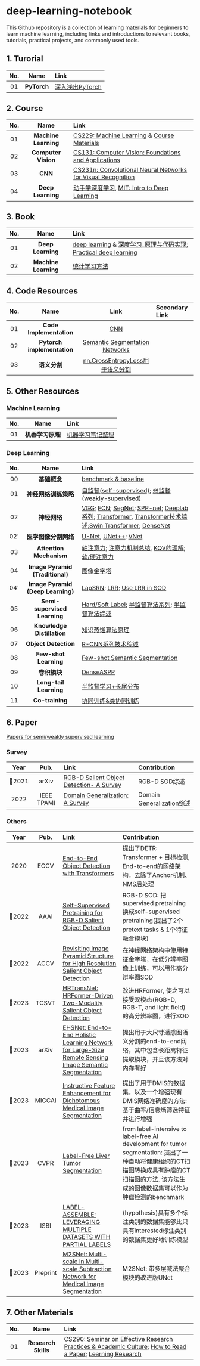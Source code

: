 # deep-learning-notebook
This Github repository is a collection of learning materials for beginners to learn machine learning, including links and introductions to relevant books, tutorials, practical projects, and commonly used tools.


## 1. Turorial
**No.**|**Name** |**Link** 
:-: | :-: | :- 
01| **PyTorch** | [深入浅出PyTorch](https://github.com/datawhalechina/thorough-pytorch)

## 2. Course
**No.**|**Name** |**Link** 
:-: | :-: | :- 
01 |**Machine Learning**| [CS229: Machine Learning](https://cs229.stanford.edu/) & [Course Materials](https://github.com/maxim5/cs229-2018-autumn)
02 |**Computer Vision**| [CS131: Computer Vision: Foundations and Applications](http://vision.stanford.edu/teaching/cs131_fall1617/index.html)
03 |**CNN**| [CS231n: Convolutional Neural Networks for Visual Recognition](https://cs231n.github.io/)
04 |**Deep Learning**| [动手学深度学习](https://github.com/d2l-ai/d2l-zh), [MIT: Intro to Deep Learning](http://introtodeeplearning.com/)

## 3. Book
**No.**|**Name** |**Link** 
:-: | :-: | :- 
01 |**Deep Learning**|[deep learning](https://www.deeplearningbook.org/) & [深度学习_原理与代码实现](https://github.com/MingchaoZhu/DeepLearning); [Practical deep learning](https://course.fast.ai/)
02 |**Machine Learning**|[统计学习方法](https://github.com/SmirkCao/Lihang)

## 4. Code Resources
**No.**|**Name** |**Link** | **Secondary Link**
:-: | :-: | :-: | :-
01 |**Code Implementation**|[CNN](https://blog.paperspace.com/writing-cnns-from-scratch-in-pytorch/)
02 |**Pytorch implementation**|[Semantic Segmentation Networks](https://github.com/yassouali/pytorch-segmentation#models)
03 |**语义分割**|[nn.CrossEntropyLoss用于语义分割](https://blog.csdn.net/Fcc_bd_stars/article/details/105158215)

## 5. Other Resources
### Machine Learning
**No.**|**Name** |**Link** 
:-: | :-: | :-
01 |**机器学习原理**|[机器学习笔记整理](https://github.com/shunliz/Machine-Learning)

### Deep Learning
**No.**|**Name** |**Link** 
:-: | :-: | :-
00 |**基础概念** |[benchmark & baseline](https://www.zhihu.com/question/28823373)
01 |**神经网络训练策略**|[自监督(self-supervised)](https://zhuanlan.zhihu.com/p/184995155); [弱监督(weakly-supervised)](https://blog.csdn.net/weixin_43624538/article/details/106374306)
02 |**神经网络** |[VGG](https://blog.csdn.net/qq_19329785/article/details/84504722#comments_15152607); [FCN](https://blog.csdn.net/qq_27825451/article/details/89355174); [SegNet](https://blog.csdn.net/qq_27825451/article/details/89451438); [SPP-net](https://blog.csdn.net/yxq5997/article/details/53667394); [Deeplab系列](https://zhuanlan.zhihu.com/p/75333140); [Transformer](https://zhuanlan.zhihu.com/p/48508221), [Transformer技术综述](https://www.cvmart.net/community/detail/4032);[Swin Transformer](https://www.overleaf.com/project/6436bcbfc267571f622b3809); [DenseNet](https://zhuanlan.zhihu.com/p/43057737)
02'|**医学图像分割网络**|[U-Net](https://lmb.informatik.uni-freiburg.de/people/ronneber/u-net/), [UNet++](https://0809zheng.github.io/2021/06/29/unetpp.html); [VNet](https://zhuanlan.zhihu.com/p/326161920)
03 |**Attention Mechanism**|[轴注意力](https://www.jianshu.com/p/9b5c5a4d0bed); [注意力机制总结](https://www.cvmart.net/community/detail/4967), [KQV的理解](https://zhuanlan.zhihu.com/p/148737297?ivk_sa=1024320u); [软/硬注意力](https://fuxi.163.com/database/690)
04 |**Image Pyramid (Traditional)**|[图像金字塔](https://zhuanlan.zhihu.com/p/112040797)
04'|**Image Pyramid (Deep Learning)**|[LapSRN](https://blog.csdn.net/shwan_ma/article/details/78690974); [LRR](https://blog.csdn.net/Action_now_zj/article/details/110560758); [Use LRR in SOD](https://blog.csdn.net/qq_41684249/article/details/118194011)
05 |**Semi-supervised Learning**|[Hard/Soft Label](https://ai.stackexchange.com/questions/9635/what-is-the-definition-of-soft-label-and-hard-label); [半监督算法系列](https://zhen8838.github.io/2020/01/29/ssl-pseudo-label/); [半监督算法综述](https://yassouali.github.io/ml-blog/deep-semi-supervised/)
06 |**Knowledge Distillation**|[知识蒸馏算法原理](https://developer.aliyun.com/article/1100635)
07 |**Object Detection**|[R-CNN系列技术综述](https://zhuanlan.zhihu.com/p/51015050)
08 |**Few-shot Learning**|[Few-shot Semantic Segmentation](https://github.com/xiaomengyc/Few-Shot-Semantic-Segmentation-Papers)
09 |**卷积模块**|[DenseASPP](https://blog.csdn.net/u011974639/article/details/80844304)
10 |**Long-tail Learning**|[半监督学习+长尾分布](https://zhuanlan.zhihu.com/p/259710601)
11 |**Co-training**|[协同训练&类协同训练](https://blog.csdn.net/by6671715/article/details/123739264)

## 6. Paper 
[Papers for semi/weakly supervised learning](semi_weak.md)
### Survey
**Year** |**Pub.** |**Link** |**Contribution**
:-: | :-: | :- | :-
:small_blue_diamond:2021 | arXiv | [RGB-D Salient Object Detection- A Survey](https://arxiv.org/abs/2008.00230) | RGB-D SOD综述
2022 | IEEE TPAMI | [Domain Generalization: A Survey](https://arxiv.org/abs/2103.02503) | Domain Generalization综述

### Others
**Year** |**Pub.** |**Link** |**Contribution**
:-: | :-: | :- | :-
2020 | ECCV | [End-to-End Object Detection with Transformers](https://arxiv.org/abs/2005.12872) | 提出了DETR: Transformer + 目标检测, End-to-end的网络架构，去除了Anchor机制、NMS后处理
:small_blue_diamond:2022 | AAAI | [Self-Supervised Pretraining for RGB-D Salient Object Detection](https://arxiv.org/abs/2101.12482) | RGB-D SOD: 把supervised pretraining换成self-supervised pretraining(提出了2个pretext tasks & 1个特征融合模块)
:small_blue_diamond:2022 | ACCV | [Revisiting Image Pyramid Structure for High Resolution Salient Object Detection](https://arxiv.org/abs/2209.09475) | 在神经网络架构中使用特征金字塔，在低分辨率图像上训练，可以用作高分辨率图SOD
:small_blue_diamond:2023 | TCSVT | [HRTransNet: HRFormer-Driven Two-Modality Salient Object Detection](https://arxiv.org/abs/2301.03036)| 改进HRFormer, 使之可以接受双模态(RGB-D, RGB-T, and light field)的高分辨率图，进行SOD
:small_blue_diamond:2023 | arXiv | [EHSNet: End-to-End Holistic Learning Network for Large-Size Remote Sensing Image Semantic Segmentation](https://arxiv.org/abs/2211.11316) | 提出用于大尺寸遥感图语义分割的end-to-end网络，其中包含长距离特征提取模块，并且该方法对内存有好
:small_blue_diamond:2023 | MICCAI | [Instructive Feature Enhancement for Dichotomous Medical Image Segmentation](https://arxiv.org/abs/2306.03497) | 提出了用于DMIS的数据集，以及一个增强现有DMIS网络准确度的方法: 基于曲率/信息熵筛选特征并进行增强
:small_blue_diamond:2023 | CVPR | [Label-Free Liver Tumor Segmentation](https://arxiv.org/abs/2303.14869)|from label-intensive to label-free AI development for tumor segmentation: 提出了一种自动将健康组织的CT扫描图转换成具有肿瘤的CT扫描图的方法. 该方法生成的图像数据集可以作为肿瘤检测的benchmark
:small_blue_diamond:2023 | ISBI | [LABEL-ASSEMBLE: LEVERAGING MULTIPLE DATASETS WITH PARTIAL LABELS](https://arxiv.org/abs/2109.12265) | (hypothesis)具有多个标注类别的数据集能够比只具有interested标注类别的数据集更好地训练模型
:small_blue_diamond:2023 | Preprint | [M2SNet: Multi-scale in Multi-scale Subtraction Network for Medical Image Segmentation](https://arxiv.org/abs/2303.10894) | M2SNet: 带多层减法聚合模块的改进版UNet

## 7. Other Materials
**No.**|**Name** |**Link** 
:-: | :-: | :- 
01 |**Research Skills**|[CS290: Seminar on Effective Research Practices & Academic Culture](https://yanivyacoby.github.io/harvard-cs290/); [How to Read a Paper](https://web.stanford.edu/class/ee384m/Handouts/HowtoReadPaper.pdf); [Learning Research](https://github.com/pengsida/learning_research)
